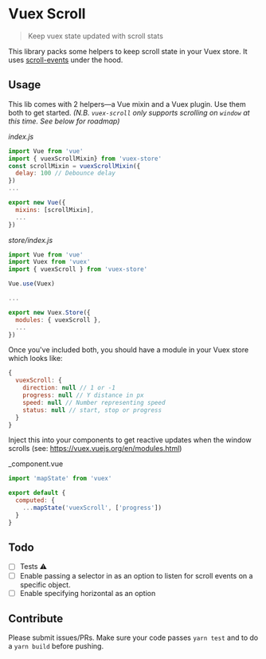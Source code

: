# Vuex Scroll

> Keep vuex state updated with scroll stats

This library packs some helpers to keep scroll state in your Vuex store. It uses [scroll-events](https://www.npmjs.com/package/scroll-events) under the hood.

## Usage

This lib comes with 2 helpers—a Vue mixin and a Vuex plugin. Use them both to get started. _(N.B. `vuex-scroll` only supports scrolling on `window` at this time. See below for roadmap)_

_index.js_
```js
import Vue from 'vue'
import { vuexScrollMixin} from 'vuex-store'
const scrollMixin = vuexScrollMixin({
  delay: 100 // Debounce delay    
})
...

export new Vue({
  mixins: [scrollMixin],
  ...
})
```

_store/index.js_
```js
import Vue from 'vue'
import Vuex from 'vuex'
import { vuexScroll } from 'vuex-store'

Vue.use(Vuex)

...

export new Vuex.Store({
  modules: { vuexScroll },
  ...
})

```

Once you've included both, you should have a module in your Vuex store which looks like:

```js
{
  vuexScroll: {
    direction: null // 1 or -1
    progress: null // Y distance in px
    speed: null // Number representing speed
    status: null // start, stop or progress
  }
}

```

Inject this into your components to get reactive updates when the window scrolls (see: https://vuex.vuejs.org/en/modules.html)

_component.vue
```js
import 'mapState' from 'vuex'

export default {
  computed: {
    ...mapState('vuexScroll', ['progress'])
  }
}
```

## Todo

- [ ] Tests ⚠️
- [ ] Enable passing a selector in as an option to listen for scroll events on a specific object.
- [ ] Enable specifying horizontal as an option

## Contribute

Please submit issues/PRs. Make sure your code passes `yarn test` and to do a `yarn build` before pushing.
